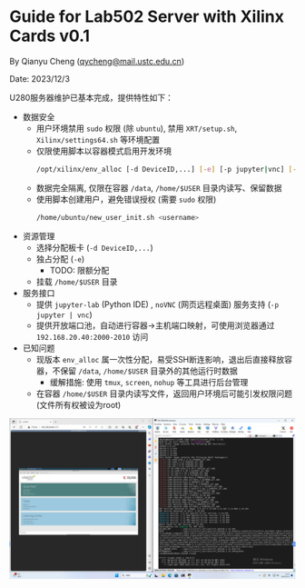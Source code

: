 # Guide for Lab502 Server with Xilinx Cards v0.1

By Qianyu Cheng (qycheng@mail.ustc.edu.cn) 

Date: 2023/12/3

U280服务器维护已基本完成，提供特性如下：
- 数据安全
  - 用户环境禁用 `sudo` 权限 (除 `ubuntu`), 禁用 `XRT/setup.sh`, `Xilinx/settings64.sh` 等环境配置
  - 仅限使用脚本以容器模式启用开发环境
    ```bash
    /opt/xilinx/env_alloc [-d DeviceID,...] [-e] [-p jupyter|vnc] [-h]
    ```
  - 数据完全隔离, 仅限在容器 `/data`, `/home/$USER` 目录内读写、保留数据
  - 使用脚本创建用户，避免错误授权 (需要 `sudo` 权限)
    ```bash
    /home/ubuntu/new_user_init.sh <username>
    ```
- 资源管理
  - 选择分配板卡 (`-d DeviceID,...`)
  - 独占分配 (`-e`)
    - TODO: 限额分配
  - 挂载 `/home/$USER` 目录
- 服务接口
  - 提供 `jupyter-lab` (Python IDE) , `noVNC` (网页远程桌面) 服务支持 (`-p jupyter | vnc`)
  - 提供开放端口池，自动进行容器->主机端口映射，可使用浏览器通过 `192.168.20.40:2000-2010` 访问
- 已知问题
  - 现版本 `env_alloc` 属一次性分配，易受SSH断连影响，退出后直接释放容器，不保留 `/data`, `/home/$USER` 目录外的其他运行时数据
    - 缓解措施: 使用 `tmux`, `screen`, `nohup` 等工具进行后台管理
  - 在容器 `/home/$USER` 目录内读写文件，返回用户环境后可能引发权限问题 (文件所有权被设为root)

![](image.png)
